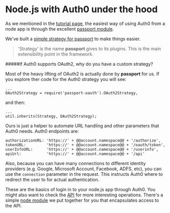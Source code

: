# Node.js with Auth0 under the hood

As we mentioned in the [tutorial page](nodejs-tutorial), the easiest way of using Auth0 from a node app is through the excellent [passport module](http://passportjs.org). 

We've built a [simple strategy for passport](https://github.com/auth0/passport-auth0) to make things easier.

> 'Strategy' is the name __passport__ gives to its plugins. This is the main extensibility point in the framework.

#####If Auth0 supports OAuth2, why do you have a custom strategy?

Most of the heavy lifting of OAuth2 is actually done by __passport__ for us. If you explore ther code for the Auth0 strategy you will see:

    ...
    OAuth2Strategy = require('passport-oauth').OAuth2Strategy,

and then:

    ...
    util.inherits(Strategy, OAuth2Strategy);
        
Ours is just a helper to automate URL handling and other parameters that Auth0 needs. Auth0 endpoints are:


    authorizationURL: 'https://' + @@account.namespace@@ + '/authorize',
    tokenURL:         'https://' + @@account.namespace@@ + '/oauth/token',
    userInfoURL:      'https://' + @@account.namespace@@ + '/userinfo',
    apiUrl:           'https://' + @@account.namespace@@ + '/api'
        
Also, because you can have many connections to different identity providers (e.g. Google, Microsoft Account, Facebook, ADFS, etc), you can use the `connection` parameter in the request. This instructs Auth0 where to redirect the user to for actual authentication.

These are the basics of login in to your node.js app through Auth0. You might also want to check the [API](api-reference) for more interesting operations. There's a simple [node module](node-auth0client) we put together for you that encapsulates access to the API.